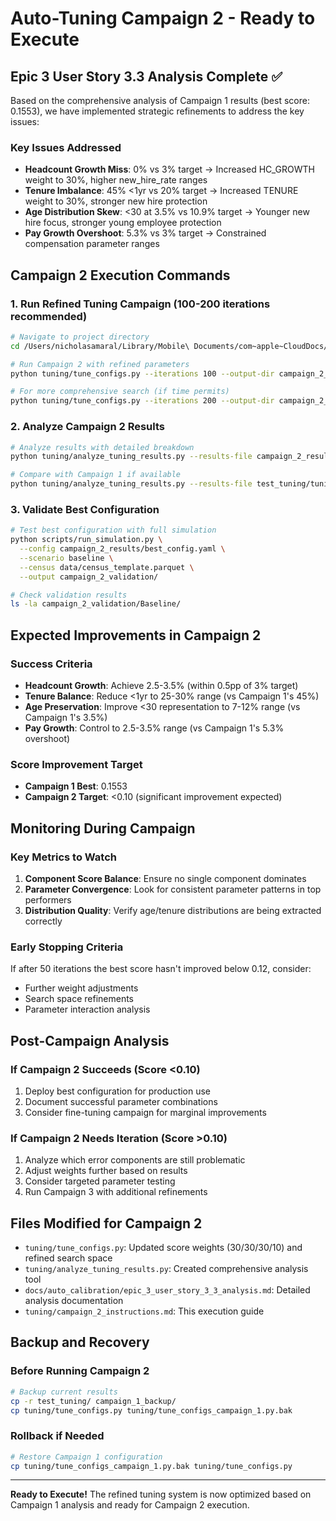 # Auto-Tuning Campaign 2 - Ready to Execute

## Epic 3 User Story 3.3 Analysis Complete ✅

Based on the comprehensive analysis of Campaign 1 results (best score: 0.1553), we have implemented strategic refinements to address the key issues:

### Key Issues Addressed
- **Headcount Growth Miss**: 0% vs 3% target → Increased HC_GROWTH weight to 30%, higher new_hire_rate ranges
- **Tenure Imbalance**: 45% <1yr vs 20% target → Increased TENURE weight to 30%, stronger new hire protection
- **Age Distribution Skew**: <30 at 3.5% vs 10.9% target → Younger new hire focus, stronger young employee protection
- **Pay Growth Overshoot**: 5.3% vs 3% target → Constrained compensation parameter ranges

## Campaign 2 Execution Commands

### 1. Run Refined Tuning Campaign (100-200 iterations recommended)

```bash
# Navigate to project directory
cd /Users/nicholasamaral/Library/Mobile\ Documents/com~apple~CloudDocs/Development/cost-model

# Run Campaign 2 with refined parameters
python tuning/tune_configs.py --iterations 100 --output-dir campaign_2_results

# For more comprehensive search (if time permits)
python tuning/tune_configs.py --iterations 200 --output-dir campaign_2_results
```

### 2. Analyze Campaign 2 Results

```bash
# Analyze results with detailed breakdown
python tuning/analyze_tuning_results.py --results-file campaign_2_results/tuning_results.json

# Compare with Campaign 1 if available
python tuning/analyze_tuning_results.py --results-file test_tuning/tuning_results.json
```

### 3. Validate Best Configuration

```bash
# Test best configuration with full simulation
python scripts/run_simulation.py \
  --config campaign_2_results/best_config.yaml \
  --scenario baseline \
  --census data/census_template.parquet \
  --output campaign_2_validation/

# Check validation results
ls -la campaign_2_validation/Baseline/
```

## Expected Improvements in Campaign 2

### Success Criteria
- **Headcount Growth**: Achieve 2.5-3.5% (within 0.5pp of 3% target)
- **Tenure Balance**: Reduce <1yr to 25-30% range (vs Campaign 1's 45%)
- **Age Preservation**: Improve <30 representation to 7-12% range (vs Campaign 1's 3.5%)
- **Pay Growth**: Control to 2.5-3.5% range (vs Campaign 1's 5.3% overshoot)

### Score Improvement Target
- **Campaign 1 Best**: 0.1553
- **Campaign 2 Target**: <0.10 (significant improvement expected)

## Monitoring During Campaign

### Key Metrics to Watch
1. **Component Score Balance**: Ensure no single component dominates
2. **Parameter Convergence**: Look for consistent parameter patterns in top performers
3. **Distribution Quality**: Verify age/tenure distributions are being extracted correctly

### Early Stopping Criteria
If after 50 iterations the best score hasn't improved below 0.12, consider:
- Further weight adjustments
- Search space refinements
- Parameter interaction analysis

## Post-Campaign Analysis

### If Campaign 2 Succeeds (Score <0.10)
1. Deploy best configuration for production use
2. Document successful parameter combinations
3. Consider fine-tuning campaign for marginal improvements

### If Campaign 2 Needs Iteration (Score >0.10)
1. Analyze which error components are still problematic
2. Adjust weights further based on results
3. Consider targeted parameter testing
4. Run Campaign 3 with additional refinements

## Files Modified for Campaign 2

- `tuning/tune_configs.py`: Updated score weights (30/30/30/10) and refined search space
- `tuning/analyze_tuning_results.py`: Created comprehensive analysis tool
- `docs/auto_calibration/epic_3_user_story_3_3_analysis.md`: Detailed analysis documentation
- `tuning/campaign_2_instructions.md`: This execution guide

## Backup and Recovery

### Before Running Campaign 2
```bash
# Backup current results
cp -r test_tuning/ campaign_1_backup/
cp tuning/tune_configs.py tuning/tune_configs_campaign_1.py.bak
```

### Rollback if Needed
```bash
# Restore Campaign 1 configuration
cp tuning/tune_configs_campaign_1.py.bak tuning/tune_configs.py
```

---

**Ready to Execute!** The refined tuning system is now optimized based on Campaign 1 analysis and ready for Campaign 2 execution.
